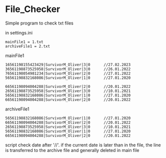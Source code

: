 # File_Checker
Simple program to check txt files

in settings.ini
```[FILES]
mainFile1 = 1.txt
archiveFile1 = 2.txt
```

mainFile1
```
16561198155423429|SurvivorM_Oliver|3|0		//27.02.2023
36561198873525958|SurvivorM_Oliver|3|0		//26.01.2022
76561198054981234|SurvivorM_Oliver|2|0		//27.01.2022
56561198832168086|SurvivorM_Oliver|1|0		//27.01.2020

66561198094004288|SurvivorM_Oliver|2|0		//20.01.2022
26561198873525958|SurvivorM_Oliver|3|0		//10.01.2021
56561198832168086|SurvivorM_Oliver|1|0		//27.01.2020
66561198094004288|SurvivorM_Oliver|2|0		//20.01.2022
```

archiveFile1
```
56561198832168086|SurvivorM_Oliver|1|0		//27.01.2020
66561198094004288|SurvivorM_Oliver|2|0		//20.01.2022
26561198873525958|SurvivorM_Oliver|3|0		//10.01.2021
56561198832168086|SurvivorM_Oliver|1|0		//27.01.2020
66561198094004288|SurvivorM_Oliver|2|0		//20.01.2022
```

script check date after '//'. 
if the current date is later than in the file, the line is transferred to the archive file and generally deleted in main file
